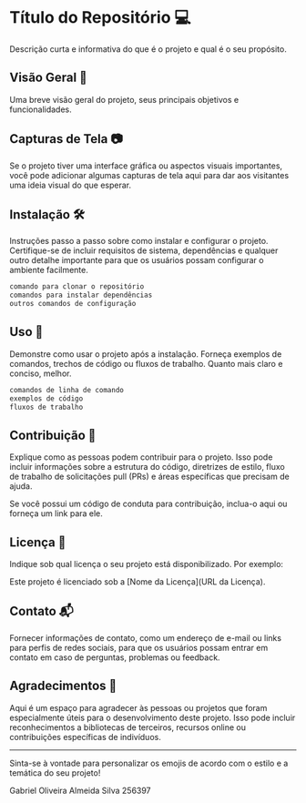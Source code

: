 # Título do Repositório 💻

Descrição curta e informativa do que é o projeto e qual é o seu propósito.

## Visão Geral 📄

Uma breve visão geral do projeto, seus principais objetivos e funcionalidades.

## Capturas de Tela 📷

Se o projeto tiver uma interface gráfica ou aspectos visuais importantes, você pode adicionar algumas capturas de 
tela aqui para dar aos visitantes uma ideia visual do que esperar.

## Instalação 🛠️

Instruções passo a passo sobre como instalar e configurar o projeto. Certifique-se de incluir requisitos de sistema, 
dependências e qualquer outro detalhe importante para que os usuários possam configurar o ambiente facilmente.

```bash
comando para clonar o repositório
comandos para instalar dependências
outros comandos de configuração
```

## Uso 🚀

Demonstre como usar o projeto após a instalação. Forneça exemplos de comandos, trechos de código ou fluxos de 
trabalho. Quanto mais claro e conciso, melhor.

```bash
comandos de linha de comando
exemplos de código
fluxos de trabalho
```

## Contribuição 🤝

Explique como as pessoas podem contribuir para o projeto. Isso pode incluir informações sobre a estrutura do código, 
diretrizes de estilo, fluxo de trabalho de solicitações pull (PRs) e áreas específicas que precisam de ajuda.

Se você possui um código de conduta para contribuição, inclua-o aqui ou forneça um link para ele.

## Licença 📜

Indique sob qual licença o seu projeto está disponibilizado. Por exemplo:

Este projeto é licenciado sob a [Nome da Licença](URL da Licença).

## Contato 📬

Fornecer informações de contato, como um endereço de e-mail ou links para perfis de redes sociais, para que os 
usuários possam entrar em contato em caso de perguntas, problemas ou feedback.

## Agradecimentos 🙏

Aqui é um espaço para agradecer às pessoas ou projetos que foram especialmente úteis para o desenvolvimento deste 
projeto. Isso pode incluir reconhecimentos a bibliotecas de terceiros, recursos online ou contribuições específicas 
de indivíduos. 

---

Sinta-se à vontade para personalizar os emojis de acordo com o estilo e a temática do seu projeto!


Gabriel Oliveira Almeida Silva 256397